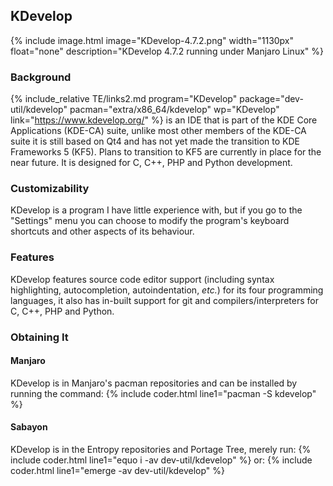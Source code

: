 ## KDevelop
{% include image.html image="KDevelop-4.7.2.png" width="1130px" float="none" description="KDevelop 4.7.2 running under Manjaro Linux" %}

### Background
{% include_relative TE/links2.md program="KDevelop" package="dev-util/kdevelop" pacman="extra/x86_64/kdevelop" wp="KDevelop" link="https://www.kdevelop.org/" %} is an IDE that is part of the KDE Core Applications (KDE-CA) suite, unlike most other members of the KDE-CA suite it is still based on Qt4 and has not yet made the transition to KDE Frameworks 5 (KF5). Plans to transition to KF5 are currently in place for the near future. It is designed for C, C++, PHP and Python development.

### Customizability
KDevelop is a program I have little experience with, but if you go to the "Settings" menu you can choose to modify the program's keyboard shortcuts and other aspects of its behaviour.

### Features
KDevelop features source code editor support (including syntax highlighting, autocompletion, autoindentation, *etc.*) for its four programming languages, it also has in-built support for git and compilers/interpreters for C, C++, PHP and Python.

### Obtaining It
#### Manjaro
KDevelop is in Manjaro's pacman repositories and can be installed by running the command:
{% include coder.html line1="pacman -S kdevelop" %}

#### Sabayon
KDevelop is in the Entropy repositories and Portage Tree, merely run:
{% include coder.html line1="equo i -av dev-util/kdevelop" %}
or:
{% include coder.html line1="emerge -av dev-util/kdevelop" %}

